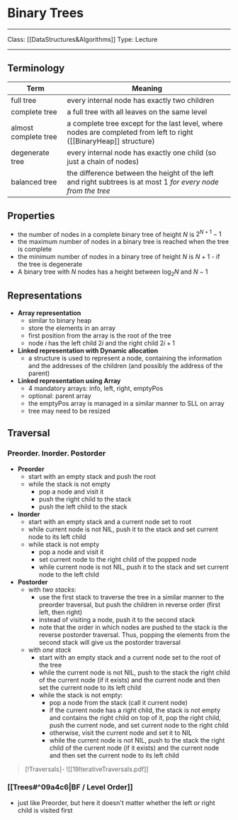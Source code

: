 # Binary Trees
___
Class: [[DataStructures&Algorithms]]
Type: Lecture
___
## Terminology
| Term                 | Meaning                                                                                                            |
| -------------------- | ------------------------------------------------------------------------------------------------------------------ |
| full tree            | every internal node has exactly two children                                                                       |
| complete tree        | a full tree with all leaves on the same level                                                                      |
| almost complete tree | a complete tree except for the last level, where nodes are completed from left to right ([[BinaryHeap]] structure) |
| degenerate tree      | every internal node has exactly one child (so just a chain of nodes)                                               |
| balanced tree        | the difference between the height of the left and right subtrees is at most 1 *for every node from the tree*       |
## Properties
- the number of nodes in a complete binary tree of height $N$ is $2^{N+1}-1$
- the maximum number of nodes in a binary tree is reached when the tree is complete
- the minimum number of nodes in a binary tree of height $N$ is $N+1$ - if the tree is degenerate
- A binary tree with $N$ nodes has a height between $\log_2N$ and $N - 1$

## Representations
-  **Array representation** 
	- similar to binary heap
	- store the elements in an array
	- first position from the array is the root of the tree
	- node $i$ has the left child $2i$ and the right child $2i+1$ 
- **Linked representation with Dynamic allocation**
	- a structure is used to represent a node, containing the information and the addresses of the children (and possibly the address of the parent)
- **Linked representation using Array**
	- 4 mandatory arrays: info, left, right, emptyPos
	- optional: parent array
	- the emptyPos array is managed in a similar manner to SLL on array
	- tree may need to be resized

## Traversal
### Preorder. Inorder. Postorder
- **Preorder** 
	- start with an empty stack and push the root
	- while the stack is not empty
		- pop a node and visit it
		- push the right child to the stack
		- push the left child to the stack
- **Inorder**
	- start with an empty stack and a current node set to root
	- while current node is not NIL, push it to the stack and set current node to its left child
	- while stack is not empty
		- pop a node and visit it
		- set current node to the right child of the popped node
		- while current node is not NIL, push it to the stack and set current node to the left child
- **Postorder**
	- with *two stacks*: 
		- use the first stack to traverse the tree in a similar manner to the preorder traversal, but push the children in reverse order (first left, then right)
		- instead of visiting a node, push it to the second stack 
		- note that the order in which nodes are pushed to the stack is the reverse postorder traversal. Thus, popping the elements from the second stack will give us the postorder traversal
	- with *one stack*
		- start with an empty stack and a current node set to the root of the tree
		- while the current node is not NIL, push to the stack the right child of the current node (if it exists) and the current node and then set the current node to its left child
		- while the stack is not empty:
			- pop a node from the stack (call it current node)
			- if the current node has a right child, the stack is not empty and contains the right child on top of it, pop the right child, push the current node, and set current node to the right child
			- otherwise, visit the current node and set it to NIL
			- while the current node is not NIL, push to the stack the right child of the current node (if it exists) and the current node and then set the current node to its left child

>[!Traversals]-
>![[19IterativeTraversals.pdf]]
### [[Trees#^09a4c6|BF / Level Order]]  
- just like Preorder, but here it doesn't matter whether the left or right child is visited first

